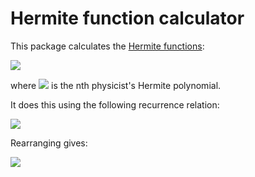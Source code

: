 # Hermite function calculator

This package calculates the [Hermite functions](https://en.wikipedia.org/wiki/Hermite_polynomials#Hermite_functions):

<img src="https://render.githubusercontent.com/render/math?math=\psi_n(x) = \frac{1}{\sqrt{2^n n!}} \frac{1}{\pi^{1/4}} \text{e}^{-x^2/2} H_n(x)">

where <img src="https://render.githubusercontent.com/render/math?math=H_n(x)"> is the nth physicist's Hermite polynomial.

It does this using the following recurrence relation:

<img src="https://render.githubusercontent.com/render/math?math=\psi_n(x) = \sqrt{\frac{n}{2}} \psi_{n-1}(x) + \sqrt{\frac{n+1}{2}} \psi_{n+1}(x)">

Rearranging gives:

<img src="https://render.githubusercontent.com/render/math?math=\psi_m(x) = \sqrt{\frac{2}{m}} x \psi_{m-1}(x) - \sqrt{\frac{m-1}{m}} \psi_{m-2}(x)">
 
